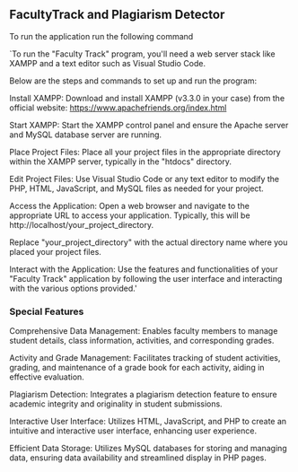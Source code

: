 ## FacultyTrack and Plagiarism Detector


To run the application run the following command

`To run the "Faculty Track" program, you'll need a web server stack like XAMPP and a text editor such as Visual Studio Code. 

Below are the steps and commands to set up and run the program:

Install XAMPP:
Download and install XAMPP (v3.3.0 in your case) from the official website: https://www.apachefriends.org/index.html

Start XAMPP:
Start the XAMPP control panel and ensure the Apache server and MySQL database server are running.

Place Project Files:
Place all your project files in the appropriate directory within the XAMPP server, typically in the "htdocs" directory.

Edit Project Files:
Use Visual Studio Code or any text editor to modify the PHP, HTML, JavaScript, and MySQL files as needed for your project.

Access the Application:
Open a web browser and navigate to the appropriate URL to access your application. Typically, this will be http://localhost/your_project_directory.

Replace "your_project_directory" with the actual directory name where you placed your project files.

Interact with the Application:
Use the features and functionalities of your "Faculty Track" application by following the user interface and interacting with the various options provided.' 


### Special Features

Comprehensive Data Management: Enables faculty members to manage student details, class information, activities, and corresponding grades.

Activity and Grade Management: Facilitates tracking of student activities, grading, and maintenance of a grade book for each activity, aiding in effective evaluation.

Plagiarism Detection: Integrates a plagiarism detection feature to ensure academic integrity and originality in student submissions.

Interactive User Interface: Utilizes HTML, JavaScript, and PHP to create an intuitive and interactive user interface, enhancing user experience.

Efficient Data Storage: Utilizes MySQL databases for storing and managing data, ensuring data availability and streamlined display in PHP pages.
